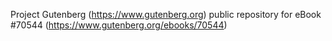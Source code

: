 Project Gutenberg (https://www.gutenberg.org) public repository for
eBook #70544 (https://www.gutenberg.org/ebooks/70544)
